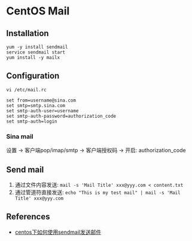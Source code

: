 # CentOS Mail

## Installation
```
yum -y install sendmail
service sendmail start
yum install -y mailx
```

## Configuration
`vi /etc/mail.rc`
```
set from=username@sina.com
set smtp=smtp.sina.com
set smtp-auth-user=username
set smtp-auth-password=authorization_code
set smtp-auth=login
```

### Sina mail
设置 -> 客户端pop/imap/smtp -> 客户端授权码 -> 开启: authorization_code

## Send mail
1. 通过文件内容发送: `mail -s 'Mail Title' xxx@yyy.com < content.txt`
2. 通过管道符直接发送: `echo "This is my test mail" | mail -s 'Mail Title' xxx@yyy.com`

## References
- [centos下如何使用sendmail发送邮件](https://www.cnblogs.com/hanganglin/p/6510216.html)